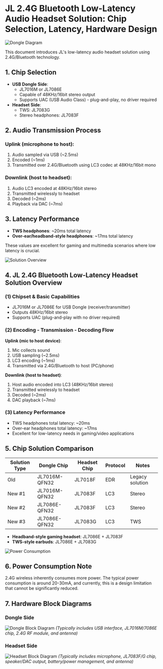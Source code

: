# JL 2.4G Bluetooth Low-Latency Audio Headset Solution: Chip Selection, Latency, Hardware Design

![Dongle Diagram](https://github.com/blevoice/pic/blob/16e49ad372de95307cbbf40a83848b93e3f134a6/063000.png)

This document introduces JL's low-latency audio headset solution using 2.4G/Bluetooth technology.

## 1. Chip Selection
- **USB Dongle Side**:
  - JL7016M or JL7086E
  - Capable of 48KHz/16bit stereo output
  - Supports UAC (USB Audio Class) - plug-and-play, no driver required
- **Headset Side**:
  - TWS: JL7083G
  - Stereo headphones: JL7083F

## 2. Audio Transmission Process
### Uplink (microphone to host):
1. Audio sampled via USB (~2.5ms)
2. Encoded (~1ms)
3. Transmitted over 2.4G/Bluetooth using LC3 codec at 48KHz/16bit mono

### Downlink (host to headset):
1. Audio LC3 encoded at 48KHz/16bit stereo
2. Transmitted wirelessly to headset
3. Decoded (~2ms)
4. Playback via DAC (~7ms)

## 3. Latency Performance
- **TWS headphones**: ~20ms total latency
- **Over-ear/headband-style headphones**: ~17ms total latency

These values are excellent for gaming and multimedia scenarios where low latency is crucial.

![Solution Overview](https://github.com/blevoice/pic/blob/16e49ad372de95307cbbf40a83848b93e3f134a6/063011.png)

## 4. JL 2.4G Bluetooth Low-Latency Headset Solution Overview

### (1) Chipset & Basic Capabilities
- JL7016M or JL7086E for USB Dongle (receiver/transmitter)
- Outputs 48KHz/16bit stereo
- Supports UAC (plug-and-play with no driver required)

### (2) Encoding - Transmission - Decoding Flow
**Uplink (mic to host device)**:
1. Mic collects sound
2. USB sampling (~2.5ms)
3. LC3 encoding (~1ms)
4. Transmitted via 2.4G/Bluetooth to host (PC/phone)

**Downlink (host to headset)**:
1. Host audio encoded into LC3 (48KHz/16bit stereo)
2. Transmitted wirelessly to headset
3. Decoded (~2ms)
4. DAC playback (~7ms)

### (3) Latency Performance
- TWS headphones total latency: ~20ms
- Over-ear headphones total latency: ~17ms
- Excellent for low-latency needs in gaming/video applications

## 5. Chip Solution Comparison

| Solution Type | Dongle Chip      | Headset Chip | Protocol | Notes            |
|---------------|------------------|--------------|----------|------------------|
| Old           | JL7016M-QFN32    | JL7018F      | EDR      | Legacy solution  |
| New #1        | JL7016M-QFN32    | JL7083F      | LC3      | Stereo           |
| New #2        | JL7086E-QFN32    | JL7083F      | LC3      | Stereo           |
| New #3        | JL7086E-QFN32    | JL7083G      | LC3      | TWS              |

- **Headband-style gaming headset**: JL7086E + JL7083F
- **TWS-style earbuds**: JL7086E + JL7083G

![Power Consumption](https://github.com/blevoice/pic/blob/16e49ad372de95307cbbf40a83848b93e3f134a6/063013.png)

## 6. Power Consumption Note
2.4G wireless inherently consumes more power. The typical power consumption is around 20-30mA, and currently, this is a design limitation that cannot be significantly reduced.

## 7. Hardware Block Diagrams

### Dongle Side
![Dongle Block Diagram](https://github.com/blevoice/pic/blob/16e49ad372de95307cbbf40a83848b93e3f134a6/063014.jpeg)
*(Typically includes USB interface, JL7016M/7086E chip, 2.4G RF module, and antenna)*

### Headset Side
![Headset Block Diagram](https://github.com/blevoice/pic/blob/16e49ad372de95307cbbf40a83848b93e3f134a6/063015.jpeg)
*(Typically includes microphone, JL7083F/G chip, speaker/DAC output, battery/power management, and antenna)*

